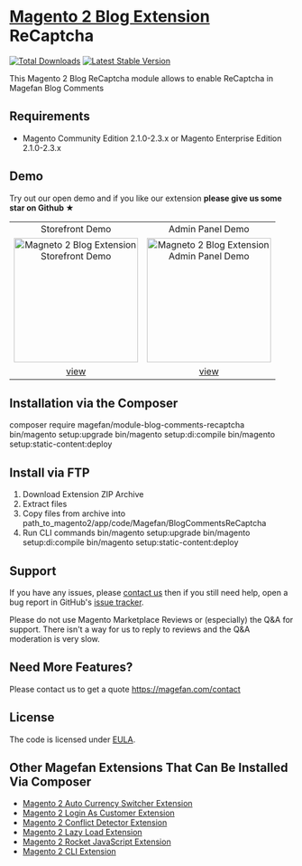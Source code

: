 # [Magento 2 Blog Extension](https://magefan.com/magento2-blog-extension) ReCaptcha

[![Total Downloads](https://poser.pugx.org/magefan/module-blog-comments-recaptcha/downloads)](https://packagist.org/packages/magefan/module-blog-comments-recaptcha)
[![Latest Stable Version](https://poser.pugx.org/magefan/module-blog-comments-recaptcha/v/stable)](https://packagist.org/packages/magefan/module-blog-comments-recaptcha)

This Magento 2 Blog ReCaptcha module allows to enable ReCaptcha in Magefan Blog Comments

## Requirements
  * Magento Community Edition 2.1.0-2.3.x or Magento Enterprise Edition 2.1.0-2.3.x

## Demo

Try out our open demo and if you like our extension **please give us some star on Github ★**
<table>
  <tbody>
    <tr>
      <td align="center" valign="middle">
        Storefront Demo
      </td>
      <td align="center" valign="middle">
        Admin Panel Demo
      </td align="center" valign="middle">
    </tr>
    <tr>
      <td align="center" valign="middle">
        <a href="http://blog.demo.magefan.com/blog/">
          <img
            src="https://magefan.com/static/version1520969775/frontend/Magefan/default/en_US/images/product-tab-demo-1.jpg"
            alt="Magneto 2 Blog Extension Storefront Demo"
            height="220"
          >
        </a>
      </td>
      <td align="center" valign="middle">
        <a href="http://blog.demo.magefan.com/admin/">
          <img
            src="https://magefan.com/static/version1520969775/frontend/Magefan/default/en_US/images/product-tab-demo-2.jpg"
            alt="Magneto 2 Blog Extension Admin Panel Demo"
            height="220"
          >
        </a>
      </td>
    </tr>
    <tr>
      <td align="center" valign="middle">
        <a href="http://blog.demo.magefan.com/blog/">
          view
        </a>
      </td>
      <td align="center" valign="middle">
        <a href="http://blog.demo.magefan.com/admin/">
          view
        </a>
      </td>
    </tr>
  </tbody>
</table>


## Installation via the Composer
composer require magefan/module-blog-comments-recaptcha
bin/magento setup:upgrade
bin/magento setup:di:compile
bin/magento setup:static-content:deploy


## Install via FTP
1. Download Extension ZIP Archive
2. Extract files
3. Copy files from archive into path_to_magento2/app/code/Magefan/BlogCommentsReCaptcha 
4. Run CLI commands
bin/magento setup:upgrade
bin/magento setup:di:compile
bin/magento setup:static-content:deploy

## Support
If you have any issues, please [contact us](mailto:support@magefan.com)
then if you still need help, open a bug report in GitHub's
[issue tracker](https://github.com/magefan/module-blog-comments-recaptcha/issues).

Please do not use Magento Marketplace Reviews or (especially) the Q&A for support.
There isn't a way for us to reply to reviews and the Q&A moderation is very slow.

## Need More Features?
Please contact us to get a quote
https://magefan.com/contact

## License
The code is licensed under [EULA](https://magefan.com/end-user-license-agreement).

## Other Magefan Extensions That Can Be Installed Via Composer
  * [Magento 2 Auto Currency Switcher Extension](https://magefan.com/magento-2-currency-switcher-auto-currency-by-country)
  * [Magento 2 Login As Customer Extension](https://magefan.com/login-as-customer-magento-2-extension)
  * [Magento 2 Conflict Detector Extension](https://magefan.com/magento2-conflict-detector)
  * [Magento 2 Lazy Load Extension](https://github.com/magefan/module-lazyload)
  * [Magento 2 Rocket JavaScript Extension](https://magefan.com/rocket-javascript-deferred-javascript)
  * [Magento 2 CLI Extension](https://magefan.com/magento2-cli-extension)
  
